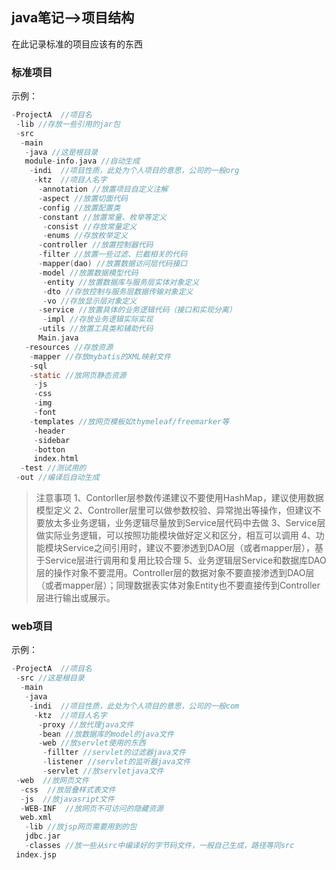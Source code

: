 ## java笔记-->项目结构

在此记录标准的项目应该有的东西

### 标准项目

示例：
```c
-ProjectA  //项目名
 -lib //存放一些引用的jar包
 -src
  -main
   -java //这是根目录
   module-info.java //自动生成
    -indi  //项目性质，此处为个人项目的意思，公司的一般org
     -ktz  //项目人名字
      -annotation //放置项目自定义注解
      -aspect //放置切面代码
      -config //放置配置类
      -constant //放置常量、枚举等定义
       -consist //存放常量定义
       -enums //存放枚举定义
      -controller //放置控制器代码
      -filter //放置一些过滤、拦截相关的代码
      -mapper(dao) //放置数据访问层代码接口
      -model //放置数据模型代码
       -entity //放置数据库与服务层实体对象定义
       -dto //存放控制与服务层数据传输对象定义
       -vo //存放显示层对象定义
      -service //放置具体的业务逻辑代码（接口和实现分离）
       -impl //存放业务逻辑实际实现
      -utils //放置工具类和辅助代码
      Main.java
   -resources //存放资源
    -mapper //存放mybatis的XML映射文件
    -sql
    -static //放网页静态资源
     -js
     -css
     -img
     -font
    -templates //放网页模板如thymeleaf/freemarker等
     -header
     -sidebar
     -botton
     index.html
  -test //测试用的
 -out //编译后自动生成
```
> 注意事项
> 1、Contorller层参数传递建议不要使用HashMap，建议使用数据模型定义
>2、Controller层里可以做参数校验、异常抛出等操作，但建议不要放太多业务逻辑，业务逻辑尽量放到Service层代码中去做
>3、Service层做实际业务逻辑，可以按照功能模块做好定义和区分，相互可以调用
>4、功能模块Service之间引用时，建议不要渗透到DAO层（或者mapper层），基于Service层进行调用和复用比较合理
>5、业务逻辑层Service和数据库DAO层的操作对象不要混用。Controller层的数据对象不要直接渗透到DAO层（或者mapper层）；同理数据表实体对象Entity也不要直接传到Controller层进行输出或展示。

### web项目
示例：
```c
-ProjectA  //项目名
 -src //这是根目录
  -main
   -java
    -indi  //项目性质，此处为个人项目的意思，公司的一般com
     -ktz  //项目人名字
      -proxy //放代理java文件
      -bean //放数据库的model的java文件
      -web //放servlet使用的东西
       -fillter //servlet的过滤器java文件
       -listener //servlet的监听器java文件
       -servlet //放servletjava文件
 -web  //放网页文件
  -css  //放层叠样式表文件
  -js  //放javasript文件
  -WEB-INF  //放网页不可访问的隐藏资源
  web.xml
   -lib	//放jsp网页需要用到的包
   jdbc.jar
   -classes //放一些从src中编译好的字节码文件，一般自己生成，路径等同src
 index.jsp
```
